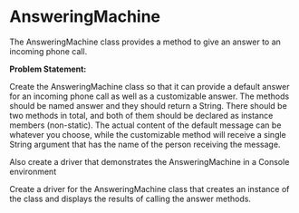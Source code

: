 ---
---
# AnsweringMachine

The AnsweringMachine class provides a method to give an answer to an incoming phone call.

**Problem Statement:**

Create the AnsweringMachine class so that it can provide a default answer for an incoming phone call as well as a customizable answer. The methods should be named answer and they should return a String. There should be two methods in total, and both of them should be declared as instance members (non-static). The actual content of the default message can be whatever you choose, while the customizable method will receive a single String argument that has the name of the person receiving the message. 

Also create a driver that demonstrates the AnsweringMachine in a Console environment

Create a driver for the AnsweringMachine class that creates an instance of the class and displays the results of calling the answer methods. 
